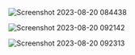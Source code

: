 ![Screenshot 2023-08-20 084438](https://github.com/Adarsh-2003/Enterprise-Java/assets/83753875/16ef2fb0-3854-4645-9e38-e122b9cfe57f)

![Screenshot 2023-08-20 092142](https://github.com/Adarsh-2003/Enterprise-Java/assets/83753875/fd5f09da-bb73-4418-b6b3-a818f60aeb54)

![Screenshot 2023-08-20 092313](https://github.com/Adarsh-2003/Enterprise-Java/assets/83753875/162871ae-6344-4d0d-a03a-63d64b3cf460)
